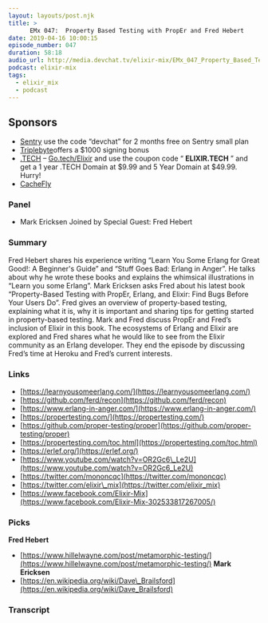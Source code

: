 ```yaml
---
layout: layouts/post.njk
title: >
      EMx 047:  Property Based Testing with PropEr and Fred Hebert
date: 2019-04-16 10:00:15
episode_number: 047
duration: 58:18
audio_url: http://media.devchat.tv/elixir-mix/EMx_047_Property_Based_Testing_with_PropEr_and_Fred_Hebert.mp3
podcast: elixir-mix
tags: 
  - elixir_mix
  - podcast
---
```


## **Sponsors**

- [Sentry](http://sentry.io/) use the code “devchat” for 2 months free on Sentry small plan
- [Triplebyte](https://triplebyte.com/elixir)offers a $1000 signing bonus
- [.TECH](https://get.tech/) – [Go.tech/Elixir](https://get.tech/?&coupon=ELIXIR.TECH&utm_source=Influencer&utm_medium=Podcast&utm_campaign=ElixirMix) and use the coupon code “ **ELIXIR.TECH** ” and get a 1 year .TECH Domain at $9.99 and 5 Year Domain at $49.99. Hurry!
- [CacheFly](https://www.cachefly.com/)

### **Panel**

- Mark Ericksen
Joined by Special Guest: Fred Hebert
### **Summary**
Fred Hebert shares his experience writing “Learn You Some Erlang for Great Good!: A Beginner's Guide” and “Stuff Goes Bad: Erlang in Anger”. He talks about why he wrote these books and explains the whimsical illustrations in “Learn you some Erlang”. Mark Ericksen asks Fred about his latest book “Property-Based Testing with PropEr, Erlang, and Elixir: Find Bugs Before Your Users Do”. Fred gives an overview of property-based testing, explaining what it is, why it is important and sharing tips for getting started in property-based testing. Mark and Fred discuss PropEr and Fred’s inclusion of Elixir in this book. The ecosystems of Erlang and Elixir are explored and Fred shares what he would like to see from the Elixir community as an Erlang developer. They end the episode by discussing Fred’s time at Heroku and Fred’s current interests. 
### **Links**

- [https://learnyousomeerlang.com/](https://learnyousomeerlang.com/)
- [https://github.com/ferd/recon](https://github.com/ferd/recon)
- [https://www.erlang-in-anger.com/](https://www.erlang-in-anger.com/)
- [https://propertesting.com/](https://propertesting.com/)
- [https://github.com/proper-testing/proper](https://github.com/proper-testing/proper)
- [https://propertesting.com/toc.html](https://propertesting.com/toc.html)
- [https://erlef.org/](https://erlef.org/)
- [https://www.youtube.com/watch?v=OR2Gc6\_Le2U](https://www.youtube.com/watch?v=OR2Gc6_Le2U)
- [https://twitter.com/mononcqc](https://twitter.com/mononcqc)
- [https://twitter.com/elixir\_mix](https://twitter.com/elixir_mix)
- [https://www.facebook.com/Elixir-Mix](https://www.facebook.com/Elixir-Mix-302533817267005/)

### **Picks**
 **Fred Hebert**
- [https://www.hillelwayne.com/post/metamorphic-testing/](https://www.hillelwayne.com/post/metamorphic-testing/)
**Mark Ericksen**
- [https://en.wikipedia.org/wiki/Dave\_Brailsford](https://en.wikipedia.org/wiki/Dave_Brailsford)


### Transcript


